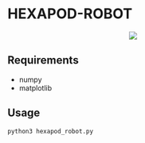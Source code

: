 # HEXAPOD-ROBOT

<p align="center">
  <img src="https://github.com/user-attachments/assets/7694cfd3-4617-47a8-aef2-9d64a649496a"/>
</p>

## Requirements
- numpy
- matplotlib

## Usage
```bash
python3 hexapod_robot.py
```
